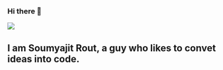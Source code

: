 ### Hi there 👋

![](https://komarev.com/ghpvc/?username=soum-sr&color=green)

## I am Soumyajit Rout, a guy who likes to convet ideas into code.
